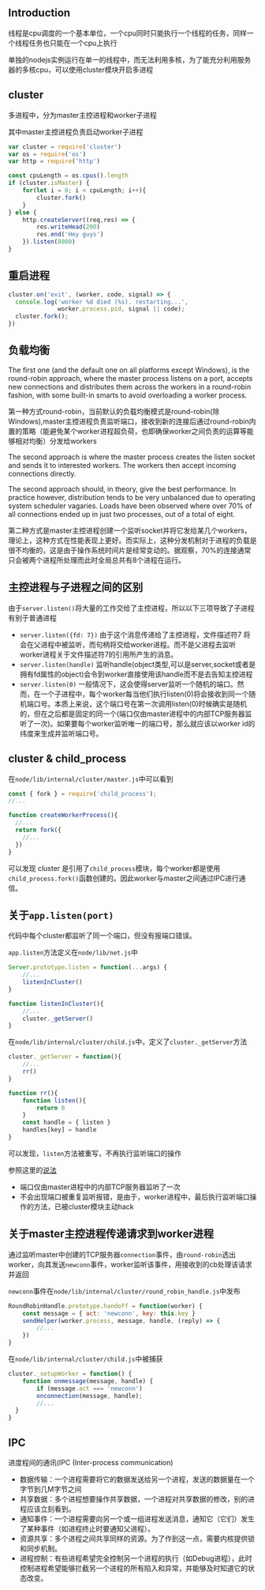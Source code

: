 ## Introduction

线程是cpu调度的一个基本单位，一个cpu同时只能执行一个线程的任务，同样一个线程任务也只能在一个cpu上执行

单独的nodejs实例运行在单一的线程中，而无法利用多核，为了能充分利用服务器的多核cpu，可以使用cluster模块开启多进程

## cluster
多进程中，分为master主控进程和worker子进程

其中master主控进程负责启动worker子进程
```js
var cluster = require('cluster')
var os = require('os')
var http = require('http')

const cpuLength = os.cpus().length
if (cluster.isMaster) {
    for(let i = 0; i < cpuLength; i++){
        cluster.fork()
    }
} else {
    http.createServer((req,res) => {
        res.writeHead(200)
        res.end('Hey guys')
    }).listen(8080)
}
```

## 重启进程

```js
cluster.on('exit', (worker, code, signal) => {
  console.log('worker %d died (%s). restarting...',
              worker.process.pid, signal || code);
  cluster.fork();
})
```

## 负载均衡

The first one (and the default one on all platforms except Windows), is the round-robin approach, where the master process listens on a port, accepts new connections and distributes them across the workers in a round-robin fashion, with some built-in smarts to avoid overloading a worker process.

第一种方式round-robin，当前默认的负载均衡模式是round-robin(除Windows),master主控进程负责监听端口，接收到新的连接后通过round-robin内置的策略（能避免某个worker进程超负荷，也即确保worker之间负责的运算等能够相对均衡）分发给workers

The second approach is where the master process creates the listen socket and sends it to interested workers. The workers then accept incoming connections directly.

The second approach should, in theory, give the best performance. In practice however, distribution tends to be very unbalanced due to operating system scheduler vagaries. Loads have been observed where over 70% of all connections ended up in just two processes, out of a total of eight.

第二种方式是master主控进程创建一个监听socket并将它发给某几个workers，理论上，这种方式在性能表现上更好。而实际上，这种分发机制对于进程的负载是很不均衡的，这是由于操作系统时间片是经常变动的。据观察，70%的连接通常只会被两个进程所处理而此时全局总共有8个进程在运行。

## 主控进程与子进程之间的区别

由于`server.listen()`将大量的工作交给了主控进程，所以以下三项导致了子进程有别于普通进程
- `server.listen({fd: 7})` 由于这个消息传递给了主控进程，文件描述符7 将会在父进程中被监听，而句柄将交给worker进程。而不是父进程去监听worker进程关于文件描述符7的引用所产生的消息。
- `server.listen(handle)` 监听handle(object类型,可以是server,socket或者是拥有fd属性的object)会令到worker直接使用该handle而不是去告知主控进程
- `server.listen(0)` 一般情况下，这会使得server监听一个随机的端口。然而，在一个子进程中，每个worker每当他们执行listen(0)将会接收到同一个随机端口号。本质上来说，这个端口号在第一次调用listen(0)时候确实是随机的，但在之后都是固定的同一个(端口仅由master进程中的内部TCP服务器监听了一次)。如果要每个worker监听唯一的端口号，那么就应该以worker id的纬度来生成并监听端口号。

## cluster & child_process

在`node/lib/internal/cluster/master.js`中可以看到
```js
const { fork } = require('child_process');
//...

function createWorkerProcess(){
  //...
  return fork({
    //...
  })
}
```
可以发现 cluster 是引用了`child_process`模块，每个worker都是使用`child_process.fork()`函数创建的。因此worker与master之间通过IPC进行通信。

## 关于`app.listen(port)`

代码中每个cluster都监听了同一个端口，但没有报端口错误。

`app.listen`方法定义在`node/lib/net.js`中

```js
Server.prototype.listen = function(...args) {
    //...
    listenInCluster()
}

function listenInCluster(){
    //...
    cluster._getServer()
}
```

在`node/lib/internal/cluster/child.js`中，定义了`cluster._getServer`方法

```js
cluster._getServer = function(){
    //...
    rr()
}

function rr(){
    function listen(){
        return 0
    }
    const handle = { listen }
    handles[key] = handle
}
```
可以发现，`listen`方法被重写，不再执行监听端口的操作

参照这里的[说法](https://cnodejs.org/topic/56e84480833b7c8a0492e20c)
- 端口仅由master进程中的内部TCP服务器监听了一次
- 不会出现端口被重复监听报错，是由于，worker进程中，最后执行监听端口操作的方法，已被cluster模块主动hack
## 关于master主控进程传递请求到worker进程

通过监听master中创建的TCP服务器`connection`事件，由`round-robin`选出worker，向其发送`newconn`事件，worker监听该事件，用接收到的cb处理该请求并返回

`newconn`事件在`node/lib/internal/cluster/round_robin_handle.js`中发布
 
```js
RoundRobinHandle.prototype.handoff = function(worker) {
    const message = { act: 'newconn', key: this.key }
    sendHelper(worker.process, message, handle, (reply) => {
        //...
    })
}
```

在`node/lib/internal/cluster/child.js`中被捕获

```js
cluster._setupWorker = function() {
    function onmessage(message, handle) {
        if (message.act === 'newconn')
        onconnection(message, handle);
        //...
  }
}
```
## IPC
进度程间的通讯(IPC (Inter-process communication)
- 数据传输：一个进程需要将它的数据发送给另一个进程，发送的数据量在一个字节到几M字节之间
- 共享数据：多个进程想要操作共享数据，一个进程对共享数据的修改，别的进程应该立刻看到。
- 通知事件：一个进程需要向另一个或一组进程发送消息，通知它（它们）发生了某种事件（如进程终止时要通知父进程）。
- 资源共享：多个进程之间共享同样的资源。为了作到这一点，需要内核提供锁和同步机制。
- 进程控制：有些进程希望完全控制另一个进程的执行（如Debug进程），此时控制进程希望能够拦截另一个进程的所有陷入和异常，并能够及时知道它的状态改变。
